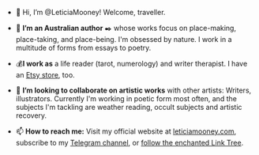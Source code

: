 - 👋 Hi, I’m @LeticiaMooney! Welcome, traveller.
- 👀 **I’m an Australian author** ✒️ whose works focus on place-making, place-taking, and place-being. I'm obsessed by nature. I work in a multitude of forms from essays to poetry. 
- 💰**I work as** a life reader (tarot, numerology) and writer therapist. I have an [Etsy store](https://etsy.com/au/shop/leticiamooney), too. 
- 💞️ **I’m looking to collaborate on artistic works** with other artists: Writers, illustrators. Currently I'm working in poetic form most often, and the subjects I'm tackling are weather reading, occult subjects and artistic recovery.
 
- 📫 **How to reach me:** Visit my official website at [leticiamooney.com](https://leticiamooney.com), subscribe to my [Telegram channel](https://t.me/leticiamooney), or [follow the enchanted Link Tree](https://linktr.ee/leticiamooney).

<!---
LeticiaMooney/LeticiaMooney is a ✨ special ✨ repository because its `README.md` (this file) appears on your GitHub profile.
You can click the Preview link to take a look at your changes.
--->
